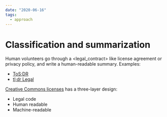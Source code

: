 ```yaml
---
date: "2020-06-16"
tags:
  - approach
---
```


# Classification and summarization

Human volunteers go through a <legal_contract> like license agreement or privacy policy, and write a human-readable summary. Examples:
- [ToS;DR](https://tosdr.org/)
- [tl;dr Legal](https://tldrlegal.com/)

[Creative Commons licenses](https://creativecommons.org/licenses/) has a three-layer design:
- Legal code
- Human readable
- Machine-readable
